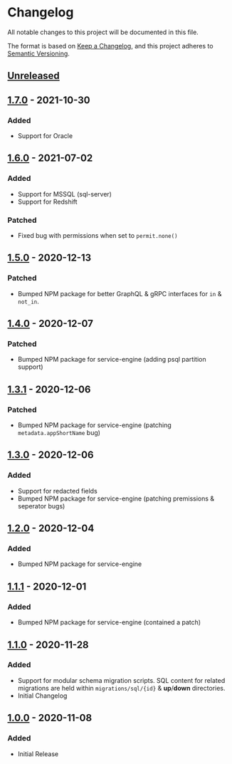 # Changelog
All notable changes to this project will be documented in this file.

The format is based on [Keep a Changelog](https://keepachangelog.com/en/1.0.0/),
and this project adheres to [Semantic Versioning](https://semver.org/spec/v2.0.0.html).

## [Unreleased]

## [1.7.0] - 2021-10-30
### Added
- Support for Oracle

## [1.6.0] - 2021-07-02
### Added
- Support for MSSQL (sql-server)
- Support for Redshift
### Patched
- Fixed bug with permissions when set to `permit.none()`

## [1.5.0] - 2020-12-13
### Patched
- Bumped NPM package for better GraphQL & gRPC interfaces for `in` & `not_in`.

## [1.4.0] - 2020-12-07
### Patched
- Bumped NPM package for service-engine (adding psql partition support)

## [1.3.1] - 2020-12-06
### Patched
- Bumped NPM package for service-engine (patching `metadata.appShortName` bug)

## [1.3.0] - 2020-12-06
### Added
- Support for redacted fields
- Bumped NPM package for service-engine (patching premissions & seperator bugs)

## [1.2.0] - 2020-12-04
### Added
- Bumped NPM package for service-engine

## [1.1.1] - 2020-12-01
### Added
- Bumped NPM package for service-engine (contained a patch)

## [1.1.0] - 2020-11-28
### Added
- Support for modular schema migration scripts. SQL content for related migrations are held within `migrations/sql/{id}` & **up**/**down** directories.
- Initial Changelog

## [1.0.0] - 2020-11-08
### Added
- Initial Release

[Unreleased]: https://github.com/sudowing/service-engine-docker/compare/HEAD...v1.7.0
[1.7.0]: https://github.com/sudowing/service-engine-docker/compare/v1.6.0...v1.7.0
[1.6.0]: https://github.com/sudowing/service-engine-docker/compare/v1.5.0...v1.6.0
[1.5.0]: https://github.com/sudowing/service-engine-docker/compare/v1.4.0...v1.5.0
[1.4.0]: https://github.com/sudowing/service-engine-docker/compare/v1.3.1...v1.4.0
[1.3.1]: https://github.com/sudowing/service-engine-docker/compare/v1.3.0...v1.3.1
[1.3.0]: https://github.com/sudowing/service-engine-docker/compare/v1.3.0...v1.3.0
[1.2.0]: https://github.com/sudowing/service-engine-docker/compare/v1.1.1...v1.2.0
[1.1.1]: https://github.com/sudowing/service-engine-docker/compare/v1.1.0...v1.1.1
[1.1.0]: https://github.com/sudowing/service-engine-docker/compare/v1.0.0...v1.1.0
[1.0.0]: https://github.com/sudowing/service-engine-docker/releases/tag/v1.0.0
